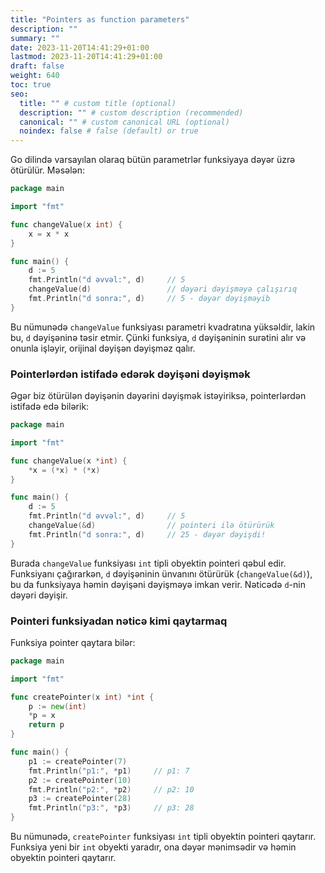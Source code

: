 ```yaml
---
title: "Pointers as function parameters"
description: ""
summary: ""
date: 2023-11-20T14:41:29+01:00
lastmod: 2023-11-20T14:41:29+01:00
draft: false
weight: 640
toc: true
seo:
  title: "" # custom title (optional)
  description: "" # custom description (recommended)
  canonical: "" # custom canonical URL (optional)
  noindex: false # false (default) or true
---
```



Go dilində varsayılan olaraq bütün parametrlər funksiyaya dəyər üzrə ötürülür. Məsələn:

```go
package main

import "fmt"

func changeValue(x int) {
    x = x * x
}

func main() {
    d := 5
    fmt.Println("d əvvəl:", d)     // 5
    changeValue(d)                 // dəyəri dəyişməyə çalışırıq
    fmt.Println("d sonra:", d)     // 5 - dəyər dəyişməyib
}
```

Bu nümunədə `changeValue` funksiyası parametri kvadratına yüksəldir, lakin bu, `d` dəyişəninə təsir etmir. Çünki funksiya, `d` dəyişəninin surətini alır və onunla işləyir, orijinal dəyişən dəyişməz qalır.

### Pointerlərdən istifadə edərək dəyişəni dəyişmək

Əgər biz ötürülən dəyişənin dəyərini dəyişmək istəyiriksə, pointerlərdən istifadə edə bilərik:

```go
package main

import "fmt"

func changeValue(x *int) {
    *x = (*x) * (*x)
}

func main() {
    d := 5
    fmt.Println("d əvvəl:", d)     // 5
    changeValue(&d)                // pointeri ilə ötürürük
    fmt.Println("d sonra:", d)     // 25 - dəyər dəyişdi!
}
```

Burada `changeValue` funksiyası `int` tipli obyektin pointeri qəbul edir. Funksiyanı çağırarkən, `d` dəyişəninin ünvanını ötürürük (`changeValue(&d)`), bu da funksiyaya həmin dəyişəni dəyişməyə imkan verir. Nəticədə `d`-nin dəyəri dəyişir.

### Pointeri funksiyadan nəticə kimi qaytarmaq

Funksiya pointer qaytara bilər:

```go
package main

import "fmt"

func createPointer(x int) *int {
    p := new(int)
    *p = x
    return p
}

func main() {
    p1 := createPointer(7)
    fmt.Println("p1:", *p1)     // p1: 7
    p2 := createPointer(10)
    fmt.Println("p2:", *p2)     // p2: 10
    p3 := createPointer(28)
    fmt.Println("p3:", *p3)     // p3: 28
}
```

Bu nümunədə, `createPointer` funksiyası `int` tipli obyektin pointeri qaytarır. Funksiya yeni bir `int` obyekti yaradır, ona dəyər mənimsədir və həmin obyektin pointeri qaytarır.
